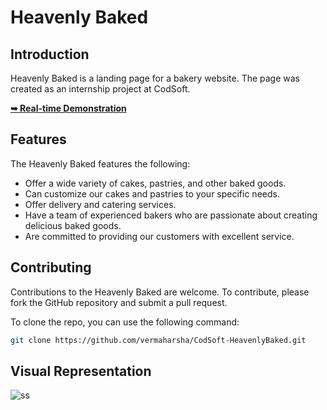# Heavenly Baked

## Introduction

Heavenly Baked is a landing page for a bakery website. The page was created as an internship project at CodSoft.

<a href="https://vermaharsha.github.io/CodSoft-HeavenlyBaked/"><strong>➥ Real-time Demonstration</strong></a>

## Features

The Heavenly Baked features the following:

* Offer a wide variety of cakes, pastries, and other baked goods.
* Can customize our cakes and pastries to your specific needs.
* Offer delivery and catering services.
* Have a team of experienced bakers who are passionate about creating delicious baked goods.
* Are committed to providing our customers with excellent service.


## Contributing

Contributions to the Heavenly Baked are welcome. To contribute, please fork the GitHub repository and submit a pull request.

To clone the repo, you can use the following command:
```bash
git clone https://github.com/vermaharsha/CodSoft-HeavenlyBaked.git

```


## Visual Representation
![ss](https://github.com/vermaharsha/vermaharsha/assets/111423734/be888f5e-d76f-4ce4-8f65-4629a38c6e47)

